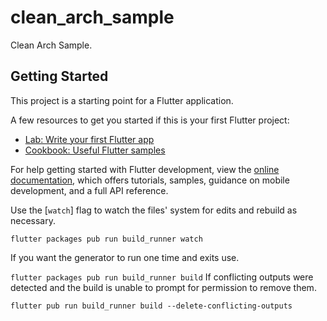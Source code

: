 # clean_arch_sample

Clean Arch Sample.

## Getting Started

This project is a starting point for a Flutter application.

A few resources to get you started if this is your first Flutter project:

- [Lab: Write your first Flutter app](https://docs.flutter.dev/get-started/codelab)
- [Cookbook: Useful Flutter samples](https://docs.flutter.dev/cookbook)

For help getting started with Flutter development, view the
[online documentation](https://docs.flutter.dev/), which offers tutorials,
samples, guidance on mobile development, and a full API reference.


Use the [`watch`] flag to watch the files' system for edits and rebuild as necessary.

`flutter packages pub run build_runner watch`

If you want the generator to run one time and exits use.

`flutter packages pub run build_runner build`
If conflicting outputs were detected and the build is unable to prompt for permission to remove them.

`flutter pub run build_runner build --delete-conflicting-outputs`